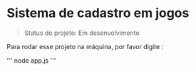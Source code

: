 <h1> Sistema de cadastro em jogos </h1>

> Status do projeto: Em desenvolvimento

Para rodar esse projeto na máquina, por favor digite :

'''
node app.js
'''
